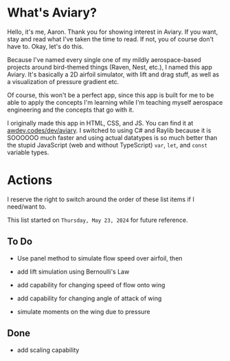 # What's Aviary?
Hello, it's me, Aaron. Thank you for showing interest in Aviary. If you want, stay and read what I've taken the time to read. If not, you of course don't have to. Okay, let's do this.

Because I've named every single one of my mildly aerospace-based projects around bird-themed things (Raven, Nest, etc.), I named this app Aviary. It's basically a 2D airfoil simulator, with lift and drag stuff, as well as a visualization of pressure gradient etc. 

Of course, this won't be a perfect app, since this app is built for me to be able to apply the concepts I'm learning while I'm teaching myself aerospace engineering and the concepts that go with it. 

I originally made this app in HTML, CSS, and JS. You can find it at [awdev.codes/dev/aviary](https://awdev.codes/dev/aviary). I switched to using C# and Raylib because it is SOOOOOO much faster and using actual datatypes is so much better than the stupid JavaScript (web and without TypeScript) `var`, `let`, and `const` variable types. 

# Actions
I reserve the right to switch around the order of these list items if I need/want to.

This list started on `Thursday, May 23, 2024` for future reference.
## To Do
- Use panel method to simulate flow speed over airfoil, then
- add lift simulation using Bernoulli's Law

- add capability for changing speed of flow onto wing
- add capability for changing angle of attack of wing
- simulate moments on the wing due to pressure

## Done
- add scaling capability